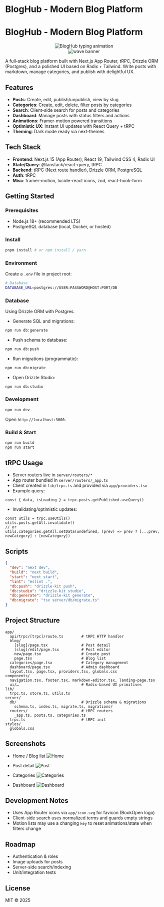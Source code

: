# BlogHub - Modern Blog Platform
# BlogHub - Modern Blog Platform

<p align="center">
  <img src="https://readme-typing-svg.demolab.com?font=Fira+Code&weight=600&size=24&duration=2500&pause=800&color=22C55E&center=true&vCenter=true&width=600&lines=BlogHub;Modern+Blog+Platform;Next.js+%7C+tRPC+%7C+Drizzle+ORM+%7C+Tailwind" alt="BlogHub typing animation" />
  <br/>
  <img src="https://capsule-render.vercel.app/api?type=waving&color=0:22c55e,100:3b82f6&height=120&section=header&text=&fontSize=0" alt="wave banner" />
</p>

A full-stack blog platform built with Next.js App Router, tRPC, Drizzle ORM (Postgres), and a polished UI based on Radix + Tailwind. Write posts with markdown, manage categories, and publish with delightful UX.

## Features
- **Posts**: Create, edit, publish/unpublish, view by slug
- **Categories**: Create, edit, delete, filter posts by categories
- **Search**: Client-side search for posts and categories
- **Dashboard**: Manage posts with status filters and actions
- **Animations**: Framer-motion powered transitions
- **Optimistic UX**: Instant UI updates with React Query + tRPC
- **Theming**: Dark mode ready via next-themes

## Tech Stack
- **Frontend**: Next.js 15 (App Router), React 19, Tailwind CSS 4, Radix UI
- **State/Query**: @tanstack/react-query, tRPC
- **Backend**: tRPC (Next route handler), Drizzle ORM, PostgreSQL
- **Auth**: tRPC
- **Misc**: framer-motion, lucide-react icons, zod, react-hook-form

## Getting Started

### Prerequisites
- Node.js 18+ (recommended LTS)
- PostgreSQL database (local, Docker, or hosted)

### Install
```bash
pnpm install # or npm install / yarn
```

### Environment
Create a `.env` file in project root:
```bash
# Database
DATABASE_URL=postgres://USER:PASSWORD@HOST:PORT/DB

```

### Database
Using Drizzle ORM with Postgres.
- Generate SQL and migrations:
```bash
npm run db:generate
```
- Push schema to database:
```bash
npm run db:push
```
- Run migrations (programmatic):
```bash
npm run db:migrate
```
- Open Drizzle Studio:
```bash
npm run db:studio
```

### Development
```bash
npm run dev
```
Open `http://localhost:3000`.

### Build & Start
```bash
npm run build
npm run start
```

## tRPC Usage
- Server routers live in `server/routers/*`
- App router bundled in `server/routers/_app.ts`
- Client created in `lib/trpc.ts` and provided via `app/providers.tsx`
- Example query:
```tsx
const { data, isLoading } = trpc.posts.getPublished.useQuery()
```
- Invalidating/optimistic updates:
```tsx
const utils = trpc.useUtils()
utils.posts.getAll.invalidate()
// or
utils.categories.getAll.setData(undefined, (prev) => prev ? [...prev, newCategory] : [newCategory])
```

## Scripts
```json
{
  "dev": "next dev",
  "build": "next build",
  "start": "next start",
  "lint": "eslint .",
  "db:push": "drizzle-kit push",
  "db:studio": "drizzle-kit studio",
  "db:generate": "drizzle-kit generate",
  "db:migrate": "tsx server/db/migrate.ts"
}
```

## Project Structure
```text
app/
  api/trpc/[trpc]/route.ts        # tRPC HTTP handler
  blog/
    [slug]/page.tsx               # Post detail
    [slug]/edit/page.tsx          # Post editor
    new/page.tsx                  # Create post
    page.tsx                      # Blog list
  categories/page.tsx             # Category management
  dashboard/page.tsx              # Admin dashboard
  layout.tsx, page.tsx, providers.tsx, globals.css
components/
  navigation.tsx, footer.tsx, markdown-editor.tsx, landing-page.tsx
  ui/…                            # Radix-based UI primitives
lib/
  trpc.ts, store.ts, utils.ts
server/
  db/                             # Drizzle schema & migrations
    schema.ts, index.ts, migrate.ts, migrations/
  routers/                        # tRPC routers
    _app.ts, posts.ts, categories.ts
  trpc.ts                         # tRPC init
styles/
  globals.css
```

## Screenshots
- Home / Blog list
![Home](/screenshots/home.png)

- Post detail
![Post](/screenshots/post.png)

- Categories
![Categories](/screenshots/categories.png)

- Dashboard
![Dashboard](/screenshots/dashboard.png)



## Development Notes
- Uses App Router icons via `app/icon.svg` for favicon (BookOpen logo)
- Client-side search uses normalized terms and guards empty strings
- Motion lists may use a changing `key` to reset animations/state when filters change

## Roadmap
- Authentication & roles
- Image uploads for posts
- Server-side search/indexing
- Unit/integration tests

## License
MIT © 2025

